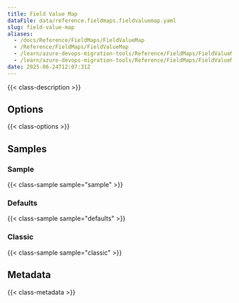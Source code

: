 ```yaml
---
title: Field Value Map
dataFile: data/reference.fieldmaps.fieldvaluemap.yaml
slug: field-value-map
aliases:
  - /docs/Reference/FieldMaps/FieldValueMap
  - /Reference/FieldMaps/FieldValueMap
  - /learn/azure-devops-migration-tools/Reference/FieldMaps/FieldValueMap
  - /learn/azure-devops-migration-tools/Reference/FieldMaps/FieldValueMap/index.md
date: 2025-06-24T12:07:31Z
---
```


{{< class-description >}}

## Options

{{< class-options >}}

## Samples

### Sample

{{< class-sample sample="sample" >}}

### Defaults

{{< class-sample sample="defaults" >}}

### Classic

{{< class-sample sample="classic" >}}

## Metadata

{{< class-metadata >}}
